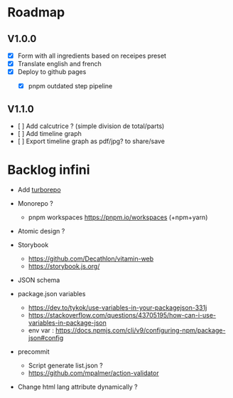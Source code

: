 # Roadmap
## V1.0.0
- [x] Form with all ingredients based on receipes preset
- [x] Translate english and french
- [x] Deploy to github pages
  - [x] pnpm outdated step pipeline


## V1.1.0
- [ ] Add calcutrice ? (simple division de total/parts)
- [ ] Add timeline graph
- [ ] Export timeline graph as pdf/jpg? to share/save


# Backlog infini
- Add [turborepo](https://turbo.build/repo/docs)
- Monorepo ?
  - pnpm workspaces https://pnpm.io/workspaces (+npm+yarn)
- Atomic design ?
- Storybook
  - https://github.com/Decathlon/vitamin-web
  - https://storybook.js.org/
- JSON schema

- package.json variables
  - https://dev.to/tykok/use-variables-in-your-packagejson-331j
  - https://stackoverflow.com/questions/43705195/how-can-i-use-variables-in-package-json
  - env var : https://docs.npmjs.com/cli/v9/configuring-npm/package-json#config
- precommit
  - Script generate list.json ?
  - https://github.com/mpalmer/action-validator
- Change html lang attribute dynamically ?